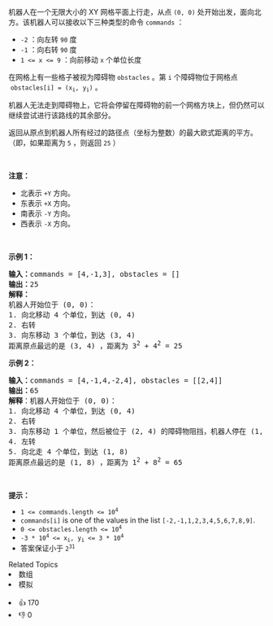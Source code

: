 <p>机器人在一个无限大小的 XY 网格平面上行走，从点&nbsp;<code>(0, 0)</code> 处开始出发，面向北方。该机器人可以接收以下三种类型的命令 <code>commands</code> ：</p>

<ul> 
 <li><code>-2</code> ：向左转&nbsp;<code>90</code> 度</li> 
 <li><code>-1</code> ：向右转 <code>90</code> 度</li> 
 <li><code>1 &lt;= x &lt;= 9</code> ：向前移动&nbsp;<code>x</code>&nbsp;个单位长度</li> 
</ul>

<p>在网格上有一些格子被视为障碍物&nbsp;<code>obstacles</code> 。第 <code>i</code>&nbsp;个障碍物位于网格点 &nbsp;<code>obstacles[i] = (x<sub>i</sub>, y<sub>i</sub>)</code> 。</p>

<p>机器人无法走到障碍物上，它将会停留在障碍物的前一个网格方块上，但仍然可以继续尝试进行该路线的其余部分。</p>

<p>返回从原点到机器人所有经过的路径点（坐标为整数）的最大欧式距离的平方。（即，如果距离为 <code>5</code> ，则返回 <code>25</code> ）</p>

<div class="d-google dictRoot saladict-panel isAnimate"> 
 <div> 
  <div class="MachineTrans-Text"> 
   <div class="MachineTrans-Lines"> 
    <div class="MachineTrans-Lines-collapse MachineTrans-lang-en">
     &nbsp;
    </div> 
   </div> 
  </div>
 </div>
</div>

<div class="MachineTrans-Lines"> 
 <p class="MachineTrans-lang-zh-CN"><strong>注意：</strong></p> 
</div>

<ul> 
 <li class="MachineTrans-lang-zh-CN">北表示 <code>+Y</code> 方向。</li> 
 <li class="MachineTrans-lang-zh-CN">东表示 <code>+X</code> 方向。</li> 
 <li class="MachineTrans-lang-zh-CN">南表示 <code>-Y</code> 方向。</li> 
 <li class="MachineTrans-lang-zh-CN">西表示 <code>-X</code> 方向。</li> 
</ul>

<p>&nbsp;</p>

<p><strong>示例 1：</strong></p>

<pre>
<strong>输入：</strong>commands = [4,-1,3], obstacles = []
<strong>输出：</strong>25
<strong>解释：
</strong>机器人开始位于 (0, 0)：
1. 向北移动 4 个单位，到达 (0, 4)
2. 右转
3. 向东移动 3 个单位，到达 (3, 4)
距离原点最远的是 (3, 4) ，距离为 3<sup>2</sup> + 4<sup>2</sup> = 25</pre>

<p><strong>示例&nbsp;2：</strong></p>

<pre>
<strong>输入：</strong>commands = [4,-1,4,-2,4], obstacles = [[2,4]]
<strong>输出：</strong>65
<strong>解释</strong>：机器人开始位于 (0, 0)：
1. 向北移动 4 个单位，到达 (0, 4)
2. 右转
3. 向东移动 1 个单位，然后被位于 (2, 4) 的障碍物阻挡，机器人停在 (1, 4)
4. 左转
5. 向北走 4 个单位，到达 (1, 8)
距离原点最远的是 (1, 8) ，距离为 1<sup>2</sup> + 8<sup>2</sup> = 65</pre>

<p>&nbsp;</p>

<p><strong>提示：</strong></p>

<ul> 
 <li><code>1 &lt;= commands.length &lt;= 10<sup>4</sup></code></li> 
 <li><code>commands[i]</code> is one of the values in the list <code>[-2,-1,1,2,3,4,5,6,7,8,9]</code>.</li> 
 <li><code>0 &lt;= obstacles.length &lt;= 10<sup>4</sup></code></li> 
 <li><code>-3 * 10<sup>4</sup> &lt;= x<sub>i</sub>, y<sub>i</sub> &lt;= 3 * 10<sup>4</sup></code></li> 
 <li>答案保证小于 <code>2<sup>31</sup></code></li> 
</ul>

<div><div>Related Topics</div><div><li>数组</li><li>模拟</li></div></div><br><div><li>👍 170</li><li>👎 0</li></div>